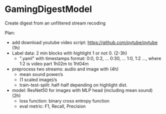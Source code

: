 # GamingDigestModel
Create digest from an unfiltered stream recoding 

Plan:
- add download youtube video script: https://github.com/pytube/pytube (1h)
- Label data: 2 min blocks with highlight 1 or not 0. (2-3h)
   - ".yaml" with timestamps format: 0:0, 0:2, ... 0:30, ... 1:0, 1:2 ..., where 1:2 is video part 1h02m to 1ht04m   
- preprocess two streams: audio and image with (4h)
  - mean sound power/s
  - (1 scaled image)/s
  - train-test-split: half-half depending on highlight dist.
- model: ResNet50 for images with MLP head (including mean sound) (2h)
  - loss function: binary cross entropy function
  - eval metric: F1, Recall, Precision
 
